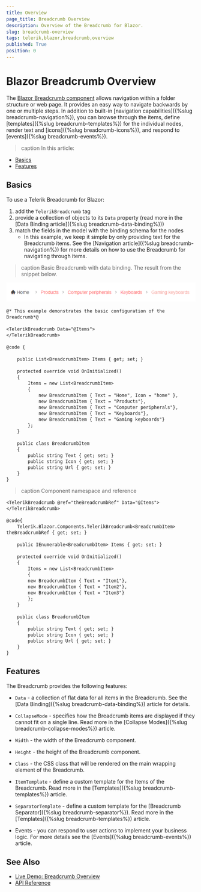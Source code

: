 ```yaml
---
title: Overview
page_title: Breadcrumb Overview
description: Overview of the Breadcrumb for Blazor.
slug: breadcrumb-overview
tags: telerik,blazor,breadcrumb,overview
published: True
position: 0
---
```


# Blazor Breadcrumb Overview

The <a href="https://www.telerik.com/blazor-ui/breadcrumb" target="_blank">Blazor Breadcrumb component</a> allows navigation within a folder structure or web page. It provides an easy way to navigate backwards by one or multiple steps. In addition to built-in [navigation capabilities]({%slug breadcrumb-navigation%}), you can browse through the items, define [templates]({%slug breadcrumb-templates%}) for the individual nodes, render text and [icons]({%slug breadcrumb-icons%}), and respond to [events]({%slug breadcrumb-events%}).

>caption In this article:

* [Basics](#basics)
* [Features](#features)


## Basics

To use a Telerik Breadcrumb for Blazor:

1. add the `TelerikBreadcrumb` tag
1. provide a collection of objects to its `Data` property (read more in the [Data Binding article]({%slug breadcrumb-data-binding%}))
1. match the fields in the model with the binding schema for the nodes
    * In this example, we keep it simple by only providing text for the Breadcrumb items. See the [Navigation article]({%slug breadcrumb-navigation%}) for more details on how to use the Breadcrumb for navigating through items.

>caption Basic Breadcrumb with data binding. The result from the snippet below.

![Breadcrumb for Blazor](images/breadcrumb-basic-example.png)

````CSHTML
@* This example demonstrates the basic configuration of the Breadcrumb*@

<TelerikBreadcrumb Data="@Items">
</TelerikBreadcrumb>

@code {

    public List<BreadcrumbItem> Items { get; set; }

    protected override void OnInitialized()
    {
        Items = new List<BreadcrumbItem>
        {
            new BreadcrumbItem { Text = "Home", Icon = "home" },
            new BreadcrumbItem { Text = "Products"},
            new BreadcrumbItem { Text = "Computer peripherals"},
            new BreadcrumbItem { Text = "Keyboards"},
            new BreadcrumbItem { Text = "Gaming keyboards"}
        };
    }

    public class BreadcrumbItem
    {
        public string Text { get; set; }
        public string Icon { get; set; }
        public string Url { get; set; }
    } 
}
````


>caption Component namespace and reference

````CSHTML
<TelerikBreadcrumb @ref="theBreadcrumbRef" Data="@Items">
</TelerikBreadcrumb>

@code{
    Telerik.Blazor.Components.TelerikBreadcrumb<BreadcrumbItem> theBreadcrumbRef { get; set; }

    public IEnumerable<BreadcrumbItem> Items { get; set; }

    protected override void OnInitialized()
    {
        Items = new List<BreadcrumbItem>
        {
        new BreadcrumbItem { Text = "Item1"},
        new BreadcrumbItem { Text = "Item2"},
        new BreadcrumbItem { Text = "Item3"}
        };
    }

    public class BreadcrumbItem
    {
        public string Text { get; set; }
        public string Icon { get; set; }
        public string Url { get; set; }
    }
}
````

## Features

The Breadcrumb provides the following features:

* `Data` - a collection of flat data for all items in the Breadcrumb. See the [Data Binding]({%slug breadcrumb-data-binding%}) article for details.

* `CollapseMode` - specifies how the Breadcrumb items are displayed if they cannot fit on a single line. Read more in the [Collapse Modes]({%slug breadcrumb-collapse-modes%}) article.

* `Width` - the width of the Breadcrumb component.

* `Height` - the height of the Breadcrumb component.

* `Class` - the CSS class that will be rendered on the main wrapping element of the Breadcrumb.

* `ItemTemplate` - define a custom template for the Items of the Breadcrumb. Read more in the [Templates]({%slug breadcrumb-templates%}) article.

* `SeparatorTemplate` - define a custom template for the [Breadcrumb Separator]({%slug breadcrumb-separator%}). Read more in the [Templates]({%slug breadcrumb-templates%}) article.

* Events - you can respond to user actions to implement your business logic. For more details see the [Events]({%slug breadcrumb-events%}) article.

## See Also

  * [Live Demo: Breadcrumb Overview](https://demos.telerik.com/blazor-ui/breadcrumb/overview)
  * [API Reference](https://docs.telerik.com/blazor-ui/api/Telerik.Blazor.Components.TelerikBreadcrumb-1)
